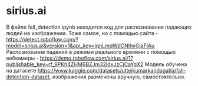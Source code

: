 # sirius.ai
В файле fall_detection.ipynb находится код для распознование падающих людей на изображении.
Тоже самое, но с помощью сайта - https://detect.roboflow.com/?model=sirius.ai&version=1&api_key=jqnLmqWdCNIhvGjaFlAu
Распознование падений в режими реального времени с помощью вебкамеры - https://demo.roboflow.com/sirius.ai/1?publishable_key=rf_9PKh4ZHM6BZJm32IdxJzCjCaYgX2
Модель обучена на датасете https://www.kaggle.com/datasets/uttejkumarkandagatla/fall-detection-dataset, изображения размечены вручную, самостоятельно.
